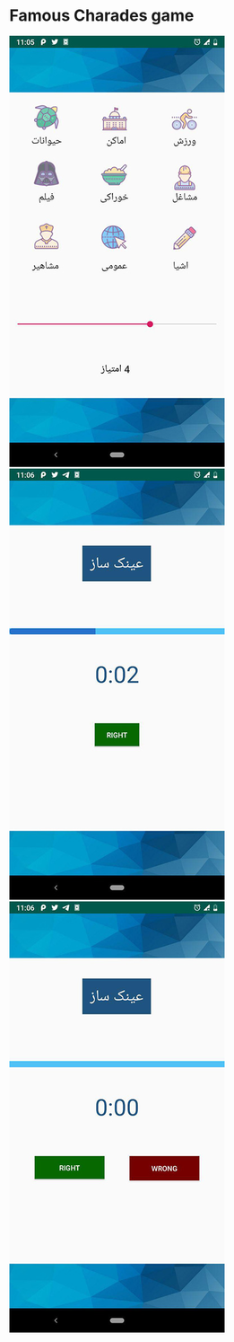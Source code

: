 # Famous Charades game
![categories](readme/categories.jpg)
![gameplay](readme/gameplay.jpg)
![gameplay2](readme/gameplay1.jpg)

